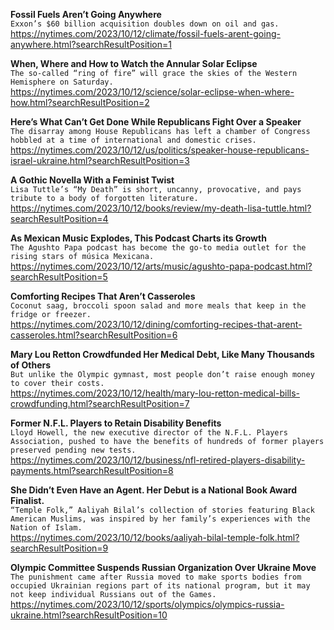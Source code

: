 **Fossil Fuels Aren’t Going Anywhere**\
`Exxon’s $60 billion acquisition doubles down on oil and gas.`\
https://nytimes.com/2023/10/12/climate/fossil-fuels-arent-going-anywhere.html?searchResultPosition=1

**When, Where and How to Watch the Annular Solar Eclipse**\
`The so-called “ring of fire” will grace the skies of the Western Hemisphere on Saturday.`\
https://nytimes.com/2023/10/12/science/solar-eclipse-when-where-how.html?searchResultPosition=2

**Here’s What Can’t Get Done While Republicans Fight Over a Speaker**\
`The disarray among House Republicans has left a chamber of Congress hobbled at a time of international and domestic crises.`\
https://nytimes.com/2023/10/12/us/politics/speaker-house-republicans-israel-ukraine.html?searchResultPosition=3

**A Gothic Novella With a Feminist Twist**\
`Lisa Tuttle’s “My Death” is short, uncanny, provocative, and pays tribute to a body of forgotten literature.`\
https://nytimes.com/2023/10/12/books/review/my-death-lisa-tuttle.html?searchResultPosition=4

**As Mexican Music Explodes, This Podcast Charts its Growth**\
`The Agushto Papa podcast has become the go-to media outlet for the rising stars of música Mexicana.`\
https://nytimes.com/2023/10/12/arts/music/agushto-papa-podcast.html?searchResultPosition=5

**Comforting Recipes That Aren’t Casseroles**\
`Coconut saag, broccoli spoon salad and more meals that keep in the fridge or freezer.`\
https://nytimes.com/2023/10/12/dining/comforting-recipes-that-arent-casseroles.html?searchResultPosition=6

**Mary Lou Retton Crowdfunded Her Medical Debt, Like Many Thousands of Others**\
`But unlike the Olympic gymnast, most people don’t raise enough money to cover their costs.`\
https://nytimes.com/2023/10/12/health/mary-lou-retton-medical-bills-crowdfunding.html?searchResultPosition=7

**Former N.F.L. Players to Retain Disability Benefits**\
`Lloyd Howell, the new executive director of the N.F.L. Players Association, pushed to have the benefits of hundreds of former players preserved pending new tests.`\
https://nytimes.com/2023/10/12/business/nfl-retired-players-disability-payments.html?searchResultPosition=8

**She Didn’t Even Have an Agent. Her Debut is a National Book Award Finalist.**\
`“Temple Folk,” Aaliyah Bilal’s collection of stories featuring Black American Muslims, was inspired by her family’s experiences with the Nation of Islam.`\
https://nytimes.com/2023/10/12/books/aaliyah-bilal-temple-folk.html?searchResultPosition=9

**Olympic Committee Suspends Russian Organization Over Ukraine Move**\
`The punishment came after Russia moved to make sports bodies from occupied Ukrainian regions part of its national program, but it may not keep individual Russians out of the Games.`\
https://nytimes.com/2023/10/12/sports/olympics/olympics-russia-ukraine.html?searchResultPosition=10

